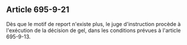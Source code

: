 Article 695-9-21
----
Dès que le motif de report n'existe plus, le juge d'instruction procède à
l'exécution de la décision de gel, dans les conditions prévues à l'article
695-9-13.
